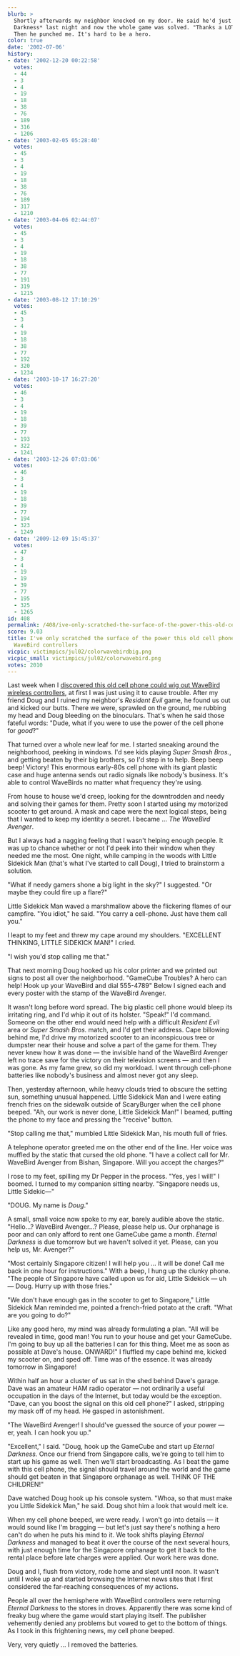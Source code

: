 ```yaml
---
blurb: >
  Shortly afterwards my neighbor knocked on my door. He said he'd just bought *Eternal
  Darkness* last night and now the whole game was solved. "Thanks a LOT," he said.
  Then he punched me. It's hard to be a hero.
color: true
date: '2002-07-06'
history:
- date: '2002-12-20 00:22:58'
  votes:
  - 44
  - 3
  - 4
  - 19
  - 18
  - 38
  - 76
  - 189
  - 316
  - 1206
- date: '2003-02-05 05:28:40'
  votes:
  - 45
  - 3
  - 4
  - 19
  - 18
  - 38
  - 76
  - 189
  - 317
  - 1210
- date: '2003-04-06 02:44:07'
  votes:
  - 45
  - 3
  - 4
  - 19
  - 18
  - 38
  - 77
  - 191
  - 319
  - 1215
- date: '2003-08-12 17:10:29'
  votes:
  - 45
  - 3
  - 4
  - 19
  - 18
  - 38
  - 77
  - 192
  - 320
  - 1234
- date: '2003-10-17 16:27:20'
  votes:
  - 46
  - 3
  - 4
  - 19
  - 18
  - 39
  - 77
  - 193
  - 322
  - 1241
- date: '2003-12-26 07:03:06'
  votes:
  - 46
  - 3
  - 4
  - 19
  - 18
  - 39
  - 77
  - 194
  - 323
  - 1249
- date: '2009-12-09 15:45:37'
  votes:
  - 47
  - 3
  - 4
  - 19
  - 19
  - 39
  - 77
  - 195
  - 325
  - 1265
id: 408
permalink: /408/ive-only-scratched-the-surface-of-the-power-this-old-cell-phone-gives-me-over-wavebird-controllers/
score: 9.03
title: I've only scratched the surface of the power this old cell phone gives me over
  WaveBird controllers
vicpic: victimpics/jul02/colorwavebirdbig.png
vicpic_small: victimpics/jul02/colorwavebird.png
votes: 2010
---
```


Last week when I [discovered this old cell phone could wig out WaveBird
wireless controllers](@/victim/402.md), at first I was just using it
to cause trouble. After my friend Doug and I ruined my neighbor's
*Resident Evil* game, he found us out and kicked our butts. There we
were, sprawled on the ground, me rubbing my head and Doug bleeding on
the binoculars. That's when he said those fateful words: "Dude, what if
you were to use the power of the cell phone for *good*?"

That turned over a whole new leaf for me. I started sneaking around the
neighborhood, peeking in windows. I'd see kids playing *Super Smash
Bros.*, and getting beaten by their big brothers, so I'd step in to
help. Beep beep beep! Victory! This enormous early-80s cell phone with
its giant plastic case and huge antenna sends out radio signals like
nobody's business. It's able to control WaveBirds no matter what
frequency they're using.

From house to house we'd creep, looking for the downtrodden and needy
and solving their games for them. Pretty soon I started using my
motorized scooter to get around. A mask and cape were the next logical
steps, being that I wanted to keep my identity a secret. I became ...
*The WaveBird Avenger*.

But I always had a nagging feeling that I wasn't helping enough people.
It was up to chance whether or not I'd peek into their window when they
needed me the most. One night, while camping in the woods with Little
Sidekick Man (that's what I've started to call Doug), I tried to
brainstorm a solution.

"What if needy gamers shone a big light in the sky?" I suggested. "Or
maybe they could fire up a flare?"

Little Sidekick Man waved a marshmallow above the flickering flames of
our campfire. "You idiot," he said. "You carry a cell-phone. Just have
them call you."

I leapt to my feet and threw my cape around my shoulders. "EXCELLENT
THINKING, LITTLE SIDEKICK MAN!" I cried.

"I wish you'd stop calling me that."

That next morning Doug hooked up his color printer and we printed out
signs to post all over the neighborhood. "GameCube Troubles? A hero can
help! Hook up your WaveBird and dial 555-4789" Below I signed each and
every poster with the stamp of the WaveBird Avenger.

It wasn't long before word spread. The big plastic cell phone would
bleep its irritating ring, and I'd whip it out of its holster. "Speak!"
I'd command. Someone on the other end would need help with a difficult
*Resident Evil* area or *Super Smash Bros.* match, and I'd get their
address. Cape billowing behind me, I'd drive my motorized scooter to an
inconspicuous tree or dumpster near their house and solve a part of the
game for them. They never knew how it was done — the invisible hand of
the WaveBird Avenger left no trace save for the victory on their
television screens — and then I was gone. As my fame grew, so did my
workload. I went through cell-phone batteries like nobody's business and
almost never got any sleep.

Then, yesterday afternoon, while heavy clouds tried to obscure the
setting sun, something unusual happened. Little Sidekick Man and I were
eating french fries on the sidewalk outside of ScaryBurger when the cell
phone beeped. "Ah, our work is never done, Little Sidekick Man!" I
beamed, putting the phone to my face and pressing the "receive" button.

"Stop calling me that," mumbled Little Sidekick Man, his mouth full of
fries.

A telephone operator greeted me on the other end of the line. Her voice
was muffled by the static that cursed the old phone. "I have a collect
call for Mr. WaveBird Avenger from Bishan, Singapore. Will you accept
the charges?"

I rose to my feet, spilling my Dr Pepper in the process. "Yes, yes I
will!" I boomed. I turned to my companion sitting nearby. "Singapore
needs us, Little Sidekic—"

"DOUG. My name is *Doug*."

A small, small voice now spoke to my ear, barely audible above the
static. "Hello...? WaveBird Avenger...? Please, please help us. Our
orphanage is poor and can only afford to rent one GameCube game a month.
*Eternal Darkness* is due tomorrow but we haven't solved it yet. Please,
can you help us, Mr. Avenger?"

"Most certainly Singapore citizen! I will help you ... it will be done!
Call me back in one hour for instructions." With a beep, I hung up the
clunky phone. "The people of Singapore have called upon us for aid,
Little Sidekick — uh — Doug. Hurry up with those fries."

"We don't have enough gas in the scooter to get to Singapore," Little
Sidekick Man reminded me, pointed a french-fried potato at the craft.
"What are you going to do?"

Like any good hero, my mind was already formulating a plan. "All will be
revealed in time, good man! You run to your house and get your GameCube.
I'm going to buy up all the batteries I can for this thing. Meet me as
soon as possible at Dave's house. ONWARD!" I fluffled my cape behind me,
kicked my scooter on, and sped off. Time was of the essence. It was
already tomorrow in Singapore!

Within half an hour a cluster of us sat in the shed behind Dave's
garage. Dave was an amateur HAM radio operator — not ordinarily a
useful occupation in the days of the Internet, but today would be the
exception. "Dave, can you boost the signal on this old cell phone?" I
asked, stripping my mask off of my head. He gasped in astonishment.

"The WaveBird Avenger! I should've guessed the source of your power —
er, yeah. I can hook you up."

"Excellent," I said. "Doug, hook up the GameCube and start up *Eternal
Darkness.* Once our friend from Singapore calls, we're going to tell him
to start up his game as well. Then we'll start broadcasting. As I beat
the game with this cell phone, the signal should travel around the world
and the game should get beaten in that Singapore orphanage as well.
THINK OF THE CHILDREN!"

Dave watched Doug hook up his console system. "Whoa, so that must make
you Little Sidekick Man," he said. Doug shot him a look that would melt
ice.

When my cell phone beeped, we were ready. I won't go into details — it
would sound like I'm bragging — but let's just say there's nothing a
hero can't do when he puts his mind to it. We took shifts playing
*Eternal Darkness* and managed to beat it over the course of the next
several hours, with just enough time for the Singapore orphanage to get
it back to the rental place before late charges were applied. Our work
here was done.

Doug and I, flush from victory, rode home and slept until noon. It
wasn't until I woke up and started browsing the Internet news sites that
I first considered the far-reaching consequences of my actions.

People all over the hemisphere with WaveBird controllers were returning
*Eternal Darkness* to the stores in droves. Apparently there was some
kind of freaky bug where the game would start playing itself. The
publisher vehemently denied any problems but vowed to get to the bottom
of things. As I took in this frightening news, my cell phone beeped.

Very, very quietly ... I removed the batteries.